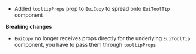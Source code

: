 - Added `tooltipProps` prop to `EuiCopy` to spread onto `EuiToolTip` component

**Breaking changes**

- `EuiCopy` no longer receives props directly for the underlying `EuiToolTip` component, you have to pass them through `tooltipProps`
